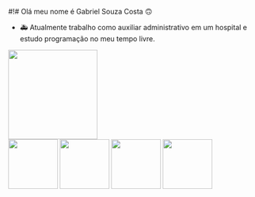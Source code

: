 #!# Olá meu nome é Gabriel Souza Costa 🙃

- 🚑 Atualmente trabalho como auxiliar administrativo em um hospital e estudo programação no meu tempo livre.

<div>
  <img height="180em" src="https://github-readme-stats.vercel.app/api?username=GabrielSouzaCosta&show_icons=true&theme=synthwave">
</div>

<div style="display: inline-block">
  <img align="center" height="100" src="https://cdn.jsdelivr.net/gh/devicons/devicon/icons/python/python-original-wordmark.svg" />
  <img align="center" height="100" src="https://cdn.jsdelivr.net/gh/devicons/devicon/icons/javascript/javascript-plain.svg" />
  <img align="center" height="100" src="https://cdn.jsdelivr.net/gh/devicons/devicon/icons/html5/html5-original.svg" />
  <img align="center" height="100" src="https://cdn.jsdelivr.net/gh/devicons/devicon/icons/css3/css3-original.svg" />


